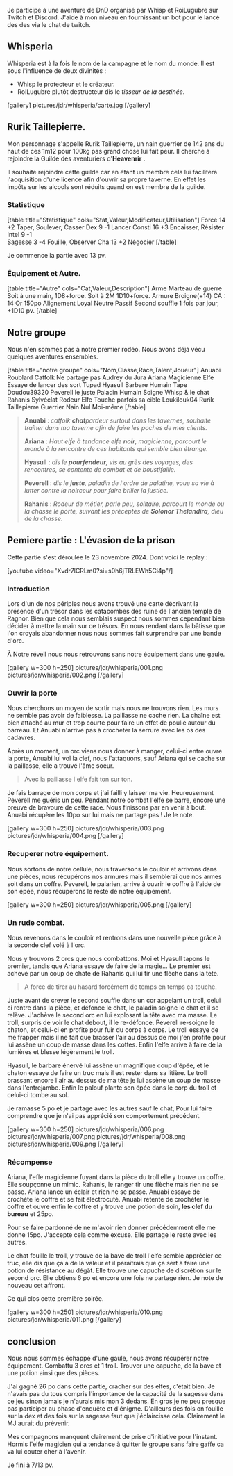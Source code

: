 
Je participe à une aventure de DnD organisé par Whisp et RoiLugubre sur Twitch et Discord. 
J'aide à mon niveau en fournissant un bot pour le lancé des des via le chat de twitch.

## Whisperia

Whisperia est à la fois le nom de la campagne et le nom du monde. Il est sous l'influence de deux divinités :
- Whisp le protecteur et le créateur. 
- RoiLugubre plutôt destructeur dis le _tisseur de la destinée_.

[gallery]
pictures/jdr/whisperia/carte.jpg
[/gallery]

## Rurik Taillepierre.

Mon personnage s'appelle Rurik Taillepierre, un nain guerrier de 142 ans 
du haut de ces 1m12 pour 100kg pas grand chose lui fait peur. 
Il cherche à rejoindre la Guilde des aventuriers d'__Heavenrir__ .

Il souhaite rejoindre cette guilde car en étant un membre cela 
lui facilitera l'acquisition d'une licence afin d'ouvrir sa propre taverne. 
En effet les impôts sur les alcools sont réduits quand on est membre de la guilde.

### Statistique

[table title="Statistique" cols="Stat,Valeur,Modificateur,Utilisation"]
Force	14	+2	Taper, Soulever, Casser
Dex	9	-1	Lancer
Consti	16	+3	Encaisser, Résister
Intel	9	-1	
Sagesse	3	-4	Fouille, Observer
Cha	13	+2	Négocier
[/table]

Je commence la partie avec 13 pv.

### Équipement et Autre. 

[table title="Autre" cols="Cat,Valeur,Description"]
Arme	Marteau de guerre	Soit à une main, 1D8+force. Soit à 2M 1D10+force.
Armure	Broigne(+14)	CA : 14
Or	150po
Alignement	Loyal Neutre
Passif	Second souffle	1 fois par jour, +1D10 pv.
[/table]

## Notre groupe

Nous n'en sommes pas à notre premier rodéo. 
Nous avons déjà vécu quelques aventures ensembles.

[table title="notre groupe" cols="Nom,Classe,Race,Talent,Joueur"]
Anuabi	Roublard	Catfolk	Ne partage pas	Audrey du Jura
Ariana	Magicienne	Elfe	Essaye de lancer des sort	Tupad
Hyasull	Barbare	Humain	Tape	Doudou39320
Peverell le juste	Paladin	Humain	Soigne	Whisp & le chat
Rahanis Sylvéclat	Rodeur	Elfe	Touche parfois sa cible	Loukilouk04
Rurik Taillepierre	Guerrier	Nain	Nul	Moi-même
[/table]

>**Anuabi** : _catfolk **chat**pardeur surtout dans les tavernes, souhaite traîner dans ma taverne afin de faire les poches de mes clients._
>
>**Ariana** : _Haut elfe à tendance elfe **noir**, magicienne, parcourt le monde à la rencontre de ces habitants qui semble bien étrange._
>
>**Hyasull** : _dis le **pourfendeur**, vis au grès des voyages, des rencontres, se contente de combat et de boustifaille._
>
>**Peverell** : _dis le **juste**, paladin de l'ordre de palatine, voue sa vie à lutter contre la noirceur pour faire briller la justice._
>
>**Rahanis** : _Rodeur de métier, parle peu, solitaire, parcourt le monde ou la chasse le porte, suivant les préceptes de **Solonor Thelandira**, dieu de la chasse._ 

## Pemiere partie : L'évasion de la prison

Cette partie s'est déroulée le 23 novembre 2024. Dont voici le replay : 

[youtube video="Xvdr7lCRLm0?si=s0h6jTRLEWh5Ci4p"/]

### Introduction

Lors d'un de nos périples nous avons trouvé une carte décrivant la présence d'un trésor dans 
les catacombes des ruine de l'ancien temple de Ragnor. 
Bien que cela nous semblais suspect nous sommes cependant bien décider à mettre la
main sur ce trésors. En nous rendant dans la bâtisse que l'on croyais abandonner nous nous sommes 
fait surprendre par une bande d'orc.

À Notre réveil nous nous retrouvons sans notre équipement dans une gaule. 

[gallery w=300 h=250]
pictures/jdr/whisperia/001.png
pictures/jdr/whisperia/002.png
[/gallery]

### Ouvrir la porte

Nous cherchons un moyen de sortir mais nous ne trouvons rien.
 Les murs ne semble pas avoir de faiblesse. La paillasse ne cache rien.
La chaîne est bien attaché au mur et trop courte pour faire un effet de poulie autour du barreau. 
Et Anuabi n'arrive pas à crocheter la serrure avec les os des cadavres.

Après un moment, un orc viens nous donner à manger, celui-ci entre ouvre la porte, Anuabi lui vol la clef, 
nous l'attaquons, sauf Ariana qui se cache sur la paillasse, elle a trouvé l'âme soeur. 

> Avec la paillasse l'elfe fait ton sur ton.

Je fais barrage de mon corps et j'ai failli y laisser ma vie. Heureusement Peverell me guéris un peu. 
Pendant notre combat l'elfe se barre, encore une preuve de bravoure de cette race.
Nous finissons par en venir à bout. Anuabi récupère les 10po sur lui mais ne partage pas ! Je le note.

[gallery w=300 h=250]
pictures/jdr/whisperia/003.png
pictures/jdr/whisperia/004.png
[/gallery]

### Recuperer notre équipement.

Nous sortons de notre cellule, nous traversons le couloir et arrivons dans une pièces, 
nous récupérons nos armures mais il semblerai que nos armes soit dans un coffre.
Peverell, le palarien, arrive à ouvrir le coffre à l'aide de son épée, nous récupérons le reste de notre équipement.

[gallery w=300 h=250]
pictures/jdr/whisperia/005.png
[/gallery]

### Un rude combat. 
Nous revenons dans le couloir et rentrons dans une nouvelle pièce grâce à la seconde clef volé à l'orc.

Nous y trouvons 2 orcs que nous combattons. Moi et Hyasull tapons le premier, tandis que Ariana essaye de faire de la magie...
Le premier est achevé par un coup de chate de Rahanis qui lui tir une flèche dans la tete. 

>A force de tirer au hasard forcément de temps en temps ça touche. 

Juste avant de crever le second souffle dans un cor appelant un troll, celui ci rentre dans la pièce, 
et défonce le chat, le paladin soigne le chat et il se relève. 
J'achève le second orc en lui explosant la tête avec ma masse. 
Le troll, surpris de voir le chat debout, il le re-défonce.
Peverell re-soigne le chaton, et celui-ci en profite pour fuir du corps à corps. 
Le troll essaye de me frapper mais il ne fait que brasser l'air au dessus de moi 
j'en profite pour lui assène un coup de masse dans les cottes.
Enfin l'elfe arrive à faire de la lumières et blesse légèrement le troll.

Hyasull, le barbare énervé lui assène un magnifique coup d'épée, et le chaton essaye de faire un truc 
mais il est rester dans sa litière.
Le troll brassant encore l'air au dessus de ma tête je lui assène un coup de masse dans l'entrejambe. 
Enfin le palouf plante son épée dans le corp du troll et celui-ci tombe au sol.

Je ramasse 5 po et je partage avec les autres sauf le chat, Pour lui faire comprendre que 
je n'ai pas apprécié son comportement précédent.

[gallery w=300 h=250]
pictures/jdr/whisperia/006.png
pictures/jdr/whisperia/007.png
pictures/jdr/whisperia/008.png
pictures/jdr/whisperia/009.png
[/gallery]

### Récompense

Ariana, l'efle magicienne fuyant dans la pièce du troll elle y trouve un coffre. 
Elle soupçonne un mimic.
Rahanis, le ranger tir une flèche mais rien ne se passe. 
Ariana lance un éclair et rien ne se passe. 
Anuabi essaye de crochète le coffre et se fait électrocuté. 
Anuabi retente de crochèter le coffre et ouvre enfin le coffre et y trouve une potion de soin, **les clef du bureau** et 25po.

Pour se faire pardonné de ne m'avoir rien donner précédemment elle me donne 15po. 
J'accepte cela comme excuse. Elle partage le reste avec les autres. 

Le chat fouille le troll, y trouve de la bave de troll l'elfe semble apprécier ce truc, 
elle dis que ça a de la valeur et il paraîtrais que ça sert à faire une potion de résistance au dégât.
Elle trouve une capuche de discrétion sur le second orc. 
Elle obtiens 6 po et encore une fois ne partage rien. Je note de nouveau cet affront.

Ce qui clos cette première soirée. 


[gallery w=300 h=250]
pictures/jdr/whisperia/010.png
pictures/jdr/whisperia/011.png
[/gallery]

## conclusion

Nous nous sommes échappé d'une gaule, nous avons récupérer notre équipement. 
Combattu 3 orcs et 1 troll. Trouver une capuche, de la bave et une potion ainsi que des pièces.

J'ai gagné 26 po dans cette partie, cracher sur des elfes, c'était bien. 
Je n'avais pas du tous compris l'importance de la capacité de la sagesse dans ce jeu sinon jamais je n'aurais mis mon 3 dedans. 
En gros je ne peu presque pas participer au phase d'enquête et d'énigme.
D'ailleurs des fois on fouille sur la dex et des fois sur la sagesse faut que j'éclaircisse cela. 
Clairement le MJ aurait du prévenir.

Mes compagnons manquent clairement de prise d'initiative pour l'instant. 
Hormis l'elfe magicien qui a tendance à quitter le groupe sans faire gaffe ca va lui couter cher à l'avenir.

Je fini à 7/13 pv.

